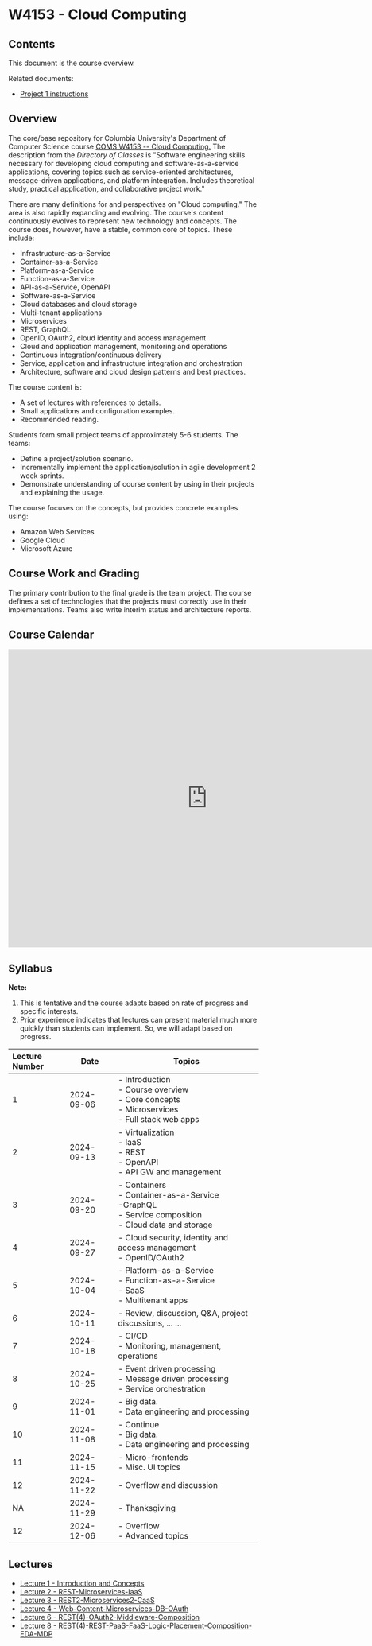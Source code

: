 # W4153 - Cloud Computing

## Contents

This document is the course overview.

Related documents:
- [Project 1 instructions](P1/README.md)

## Overview

The core/base repository for Columbia University's Department of Computer Science
course [COMS W4153 -- Cloud Computing.](https://wwwapp.cc.columbia.edu/cu/bulletin/uwb/subj/COMS/W4153-20243-001/)
The description from the _Directory of Classes_ is "Software engineering skills necessary for
developing cloud computing and software-as-a-service applications, covering topics such as
service-oriented architectures, message-driven applications, and platform integration. Includes
theoretical study, practical application, and collaborative project work."

There are many definitions for and perspectives on "Cloud computing." The area is also rapidly expanding and
evolving. The course's content continuously evolves to represent new technology and concepts. The course does,
however, have a stable, common core of topics. These include:
- Infrastructure-as-a-Service
- Container-as-a-Service
- Platform-as-a-Service
- Function-as-a-Service
- API-as-a-Service, OpenAPI
- Software-as-a-Service
- Cloud databases and cloud storage
- Multi-tenant applications
- Microservices
- REST, GraphQL
- OpenID, OAuth2, cloud identity and access management
- Cloud and application management, monitoring and operations
- Continuous integration/continuous delivery
- Service, application and infrastructure integration and orchestration
- Architecture, software and cloud design patterns and best practices.

The course content is:
- A set of lectures with references to details.
- Small applications and configuration examples.
- Recommended reading.

Students form small project teams of approximately 5-6 students. The teams:
- Define a project/solution scenario.
- Incrementally implement the application/solution in agile development 2 week sprints.
- Demonstrate understanding of course content by using in their projects and explaining the usage.

The course focuses on the concepts, but provides concrete examples using:
- Amazon Web Services
- Google Cloud
- Microsoft Azure

## Course Work and Grading

The primary contribution to the final grade is the team project. The course defines a set of technologies
that the projects must correctly use in their implementations. Teams also write interim status and architecture
reports.

## Course Calendar

<iframe src="https://calendar.google.com/calendar/embed?src=c_20e9e0f50614367e628dd2152506a45acbdaf8d9ff22207ef9c1c3807f11ace5%40group.calendar.google.com&ctz=America%2FNew_York" style="border: 0" width="800" height="600" frameborder="0" scrolling="no"></iframe>

## Syllabus

__Note:__
1. This is tentative and the course adapts based on rate of progress and specific interests.
2. Prior experience indicates that lectures can present material much more quickly than students can implement.
So, we will adapt based on progress.

| Lecture Number | Date       | Topics                                                                                                         |
|:---------------|------------|----------------------------------------------------------------------------------------------------------------|
| 1              | 2024-09-06 | - Introduction<br> - Course overview<br> - Core concepts<br> - Microservices<br> - Full stack web apps         |
| 2              | 2024-09-13 | - Virtualization<br> - IaaS<br> - REST<br> - OpenAPI<br> - API GW and management                               |
| 3              | 2024-09-20 | - Containers<br> - Container-as-a-Service<br> -GraphQL <br> - Service composition<br> - Cloud data and storage |
| 4              | 2024-09-27 | - Cloud security, identity and access management<br> - OpenID/OAuth2                                           |
| 5              | 2024-10-04 | - Platform-as-a-Service<br> - Function-as-a-Service<br> - SaaS<br> - Multitenant apps                          |
| 6              | 2024-10-11 | - Review, discussion, Q&A, project discussions, ... ...                                                        |
| 7              | 2024-10-18 | - CI/CD<br> - Monitoring, management, operations<br>                                                           |
| 8              | 2024-10-25 | - Event driven processing<br> - Message driven processing<br> - Service orchestration                          |
| 9              | 2024-11-01 | - Big data.<br> - Data engineering and processing                                                              |
| 10             | 2024-11-08 | - Continue<br> - Big data.<br> - Data engineering and processing                                               |
| 11             | 2024-11-15 | - Micro-frontends<br> - Misc. UI topics                                                                        |
| 12             | 2024-11-22 | - Overflow and discussion                                                                                      |
| NA             | 2024-11-29 | - Thanksgiving                                                                                                 |
| 12             | 2024-12-06 | - Overflow<br> - Advanced topics                                                                               |


## Lectures

- [Lecture 1 - Introduction and Concepts](https://github.com/donald-f-ferguson/W4153-Cloud-Computing-Base/blob/dad4dc930692d6dfdc60ae34fa8dd8e2c942d7a9/Lectures/W4153-2024F-1-Introduction-Concepts/W4153-2024F-1-Introduction-Concepts-V5.pdf)
- [Lecture 2 - REST-Microservices-IaaS](https://github.com/donald-f-ferguson/W4153-Cloud-Computing-Base/blob/68f2bd11e4b1eaa26b3d5b46cb7359e0ba3b1ea7/Lectures/W4153-2024F-2-REST-Microservices-IaaS/W4153-2024F-2-REST-Microservices-IaaS-V2.pdf)
- [Lecture 3 - REST2-Microservices2-CaaS](https://github.com/donald-f-ferguson/W4153-Cloud-Computing-Base/blob/main/Lectures/W4153-2024F-3-REST2-Microservices2-CaaS_WebContent-DB/W4153-2024F-3-REST2-Microservices2-CaaS-web_content-DB.pdf)
- [Lecture 4 - Web-Content-Microservices-DB-OAuth](https://github.com/donald-f-ferguson/W4153-Cloud-Computing-Base/blob/main/Lectures/W4153-2024F-REST(3)-Microservices-WebContent/W4153-2024F-4-Web-Content-Microservices-DB-OAuth2.pdf)
- [Lecture 6 - REST(4)-OAuth2-Middleware-Composition](https://github.com/donald-f-ferguson/W4153-Cloud-Computing-Base/blob/main/Lectures/W4153-2024F-6-REST(4)-OAuth2-Middleware-Composition/W4153-2024F-6-REST(4)-OAuth2-Middleware-Composition.pdf)
- [Lecture 8 - REST(4)-REST-PaaS-FaaS-Logic-Placement-Composition-EDA-MDP](https://github.com/donald-f-ferguson/W4153-Cloud-Computing-Base/blob/11abacdc299953fff309ac673a60508811cc1df2/Lectures/W4153-2024F-8-FaaS-PaaS-Kubernetes-GraphQL/W4153-F24-8-REST-PaaS-FaaS-Logic-Placement-Composition-EDA-MDP-V2.pdf)